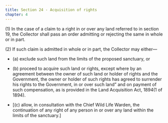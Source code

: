 ```yaml
---
title: Section 24 - Acquisition of rights
chapter: 4
---
```


(1) In the case of a claim to a right in or over any land referred to in section 19, the Collector shall pass an order admitting or rejecting the same in whole or in part.

(2) If such claim is admitted in whole or in part, the Collector may either—

- (a) exclude such land from the limits of the proposed sanctuary, or

- (b) proceed to acquire such land or rights, except where by an agreement between the owner of such land or holder of rights and the Government, the owner or holder of such rights has agreed to surrender his rights to the Government, in or over such land” and on payment of such compensation, as is provided in the Land Acquisition Act, 1894(1 of 1894).

- [(c) allow, in consultation with the Chief Wild Life Warden, the continuation of any right of any person in or over any land within the limits of the sanctuary.]



